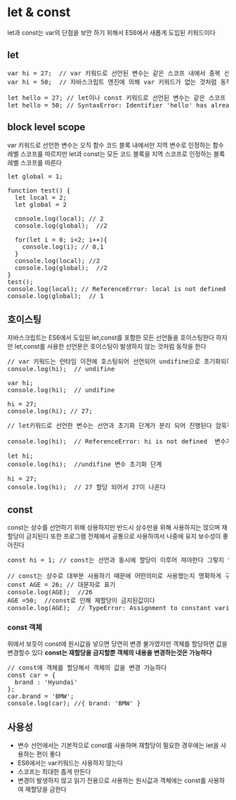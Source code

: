 # let & const
let과 const는 var의 단점을 보안 하기 위해서 ES6에서 새롭게 도입된 키워드이다  

## let
<pre>
var hi = 27;  // var 키워드로 선언된 변수는 같은 스코프 내에서 중복 선언을 허용한다
var hi = 50;  // 자바스크립트 엔진에 의해 var 키워드가 없는 것처럼 동작해서 hi란 변수에 생겨 값이 재할당되어 50이라는 값을 가지게 되어서 변수가 가지고 있는 값이 의도하지 않게 바뀔수도 있다

let hello = 27; // let이나 const 키워드로 선언된 변수는 같은 스코프 내에서 중복 선언을 허용하지 않는다
let hello = 50; // SyntaxError: Identifier 'hello' has already been declared
</pre>  

## block level scope
var 키워드로 선언한 변수는 오직 함수 코드 블록 내에서만 지역 변수로 인정하는 함수 레벨 스코프를 따르지만 let과 const는 모든 코드 블록을 지역 스코프로 인정하는 블록 레벨 스코프를 따른다

<pre>
let global = 1;

function test() {
  let local = 2;
  let global = 2

  console.log(local); // 2
  console.log(global);  //2

  for(let i = 0; i<2; i++){
    console.log(i); // 0,1
  }
  console.log(local); //2
  console.log(global);  //2
}
test();
console.log(local); // ReferenceError: local is not defined
console.log(global);  // 1
</pre>  

## 호이스팅
자바스크립트는 ES6에서 도입된 let,const를 포함한 모든 선언들을 호이스팅한다 하지만 let,const를 사용한 선언문은 호이스팅이 발생하지 않는 것처럼 동작을 한다
<pre>
// var 키워드는 런타임 이전에 호스팅되어 선언되어 undifine으로 초기화되어서 선언문 이전에 변수를 참조할수 있다
console.log(hi);  // undifine

var hi;
console.log(hi);  // undifine

hi = 27;
console.log(hi); // 27;
</pre>

<pre>
// let키워드로 선언한 변수는 선언과 초기화 단계가 분리 되어 진행된다 암묵적으로 선언 단계가 실행되지만 초기화 단계는 변수 선언문을 시작할때 실행된다

console.log(hi);  // ReferenceError: hi is not defined  변수가 초기화 되지않아 참조를 할 수없다

let hi;
console.log(hi);  //undifine 변수 초기화 단계

hi = 27;
console.log(hi);  // 27 할당 되어서 27이 나온다
</pre>

## const
const는 상수를 선언하기 위해 상용하지만 반드시 상수만을 위해 사용하지는 않으며 재할당이 금지된다 또한 프로그램 전체에서 공통으로 사용하여서 나중에 유지 보수성이 좋아진다

<pre>
const hi = 1; // const는 선언과 동시에 할당이 이루어 져야한다 그렇지 않으면 문법 에러가 발생한다

// const는 상수로 대부분 사용하기 때문에 어떤의미로 사용했는지 명확하게 구분하기 위해서 일반적으로 대문자를 사용하며 여러 단어로 이루어진경우는 _를 사용하여 구분한다
const AGE = 26; // 대문자로 표기
console.log(AGE);  //26
AGE =50;  //const로 인해 재할당이 금지된값이다
console.log(AGE);  // TypeError: Assignment to constant variable.
</pre>

### const 객체
위에서 보듯이 const에 원시값을 넣으면 당연히 변경 불가였지만 객체를 할당하면 값을 변경할수 있다 <strong>const는 재할당을 금지할뿐 객체의 내용을 변경하는것은 가능하다</strong>

<pre>
// const에 객체를 할당해서 객체의 값을 변경 가능하다
const car = {
  brand : 'Hyundai'
};
car.brand = 'BMW';
console.log(car); //{ brand: 'BMW' }
</pre>

## 사용성
<ul>
<li>변수 선언에서는 기본적으로 const를 사용하며 재할당이 필요한 경우에는 let을 사용하는 편이 좋다
<li>ES6에서는 var키워드는 사용하지 않는다
<li>스코프는 최대한 좁게 만든다
<li>변경이 발생하지 않고 읽기 전용으로 사용하는 원시값과 객체에는 const를 사용하여 재할당을 금한다
</ul>
